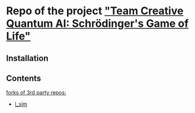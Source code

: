 # Repo of the project ["Team Creative Quantum AI: Schrödinger's Game of Life"](https://devpost.com/software/creative-quantum-ai)

## Installation

## Contents

[forks of 3rd party repos:](https://github.com/hannahaih/CreaQAI/tree/main/third_p_repos)
- [l_sim](https://github.com/hypoid/l_sim)